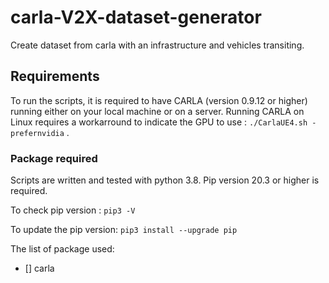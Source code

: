 # carla-V2X-dataset-generator
Create dataset from carla with an infrastructure and vehicles transiting. 


## Requirements

To run the scripts, it is required to have CARLA (version 0.9.12 or higher) running either on your local machine or on a server. 
Running CARLA on Linux requires a workarround to indicate the GPU to use : `./CarlaUE4.sh -prefernvidia` .

### Package required
Scripts are written and tested with python 3.8. Pip version 20.3 or higher is required. 

To check pip version :
`pip3 -V`

To update the pip version:
`pip3 install --upgrade pip`

The list of package used:

- [] carla